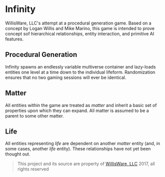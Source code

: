 # Infinity
WillisWare, LLC's attempt at a procedural generation game. Based on a concept by Logan Willis and Mike Marino, this game is intended to prove concept sof hierarchical relationships, entity interaction, and primitive AI features.

## Procedural Generation
Infinity spawns an endlessly variable multiverse container and lazy-loads entities one level at a time down to the individual lifeform. Randomization ensures that no two gaming sessions will ever be identical.

## Matter
All entities within the game are treated as *matter* and inherit a basic set of properties upon which they can expand. All matter is assumed to be a parent to some other matter.

## Life
All entities representing *life* are dependent on another *matter* entity (and, in some cases, another *life* entity). These relationships have not yet been thought out.

> This project and its source are property of [WillisWare, LLC](http://www.williswarellc.com)
> 2017, all rights reserved
